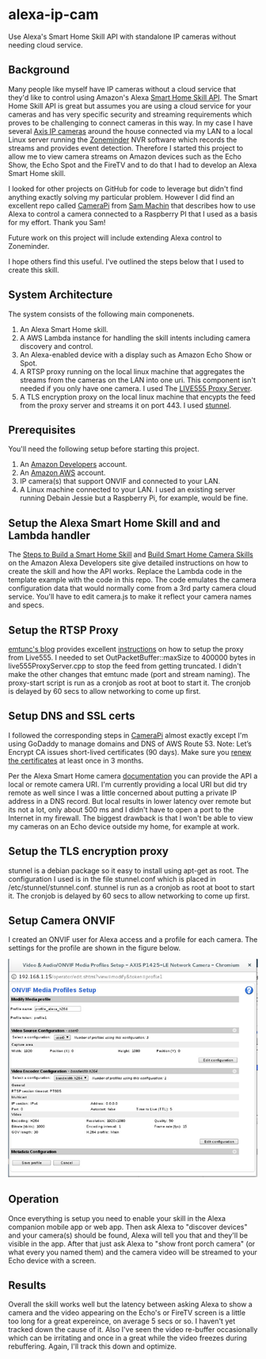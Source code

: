 # alexa-ip-cam

Use Alexa's Smart Home Skill API with standalone IP cameras without needing cloud service.

## Background

Many people like myself have IP cameras without a cloud service that they'd like to control using Amazon's Alexa [Smart Home Skill API](https://developer.amazon.com/docs/smarthome/understand-the-smart-home-skill-api.html). The Smart Home Skill API is great but assumes you are using a cloud service for your cameras and has very specific security and streaming requirements which proves to be challenging to connect cameras in this way. In my case I have several [Axis IP cameras](https://www.axis.com/us/en/products/network-cameras) around the house connected via my LAN to a local Linux server running the [Zoneminder](https://zoneminder.com/) NVR software which records the streams and provides event detection. Therefore I started this project to allow me to view camera streams on Amazon devices such as the Echo Show, the Echo Spot and the FireTV and to do that I had to develop an Alexa Smart Home skill. 

I looked for other projects on GitHub for code to leverage but didn't find anything exactly solving my particular problem. However I did find an excellent repo called [CameraPi](https://github.com/sammachin/camerapi) from [Sam Machin](https://github.com/sammachin) that describes how to use Alexa to control a camera connected to a Raspberry PI that I used as a basis for my effort. Thank you Sam!

Future work on this project will include extending Alexa control to Zoneminder.

I hope others find this useful. I've outlined the steps below that I used to create this skill.

## System Architecture

The system consists of the following main componenets.

1. An Alexa Smart Home skill.
2. A AWS Lambda instance for handling the skill intents including camera discovery and control.
3. An Alexa-enabled device with a display such as Amazon Echo Show or Spot.
3. A RTSP proxy running on the local linux machine that aggregates the streams from the cameras on the LAN into one uri. This component isn't needed if you only have one camera. I used The [LIVE555 Proxy Server](http://www.live555.com/proxyServer/).
4. A TLS encryption proxy on the local linux machine that encypts the feed from the proxy server and streams it on port 443. I used [stunnel](https://www.stunnel.org/index.html).

## Prerequisites

You'll need the following setup before starting this project. 

1. An [Amazon Developers](https://developer.amazon.com/) account.
2. An [Amazon AWS](https://aws.amazon.com/) account.
3. IP camera(s) that support ONVIF and connected to your LAN.
4. A Linux machine connected to your LAN. I used an existing server running Debain Jessie but a Raspberry Pi, for example, would be fine.

## Setup the Alexa Smart Home Skill and and Lambda handler

The [Steps to Build a Smart Home Skill](https://developer.amazon.com/docs/smarthome/steps-to-build-a-smart-home-skill.html) and [Build Smart Home Camera Skills](https://developer.amazon.com/docs/smarthome/build-smart-home-camera-skills.html) on the Amazon Alexa Developers site give detailed instructions on how to create the skill and how the API works. Replace the Lambda code in the template example with the code in this repo. The code emulates the camera configuration data that would normally come from a 3rd party camera cloud service. You'll have to edit camera.js to make it reflect your camera names and specs.

## Setup the RTSP Proxy

[emtunc's blog](https://emtunc.org/blog/) provides excellent [instructions](https://emtunc.org/blog/02/2016/setting-rtsp-relay-live555-proxy/) on how to setup the proxy from Live555. I needed to set OutPacketBuffer::maxSize to 400000 bytes in live555ProxyServer.cpp to stop the feed from getting truncated. I didn't make the other changes that emtunc made (port and stream naming). The proxy-start script is run as a cronjob as root at boot to start it. The cronjob is delayed by 60 secs to allow networking to come up first.

## Setup DNS and SSL certs

I followed the corresponding steps in [CameraPi](https://github.com/sammachin/camerapi) almost exactly except I'm using GoDaddy to manage domains and DNS of AWS Route 53. Note: Let’s Encrypt CA issues short-lived certificates (90 days). Make sure you [renew the certificates](https://certbot.eff.org/docs/using.html#renewing-certificates) at least once in 3 months.

Per the Alexa Smart Home camera [documentation](https://developer.amazon.com/docs/smarthome/build-smart-home-camera-skills.html#local-and-remote-execution-recommendations) you can provide the API a local or remote camera URI. I'm currently providing a local URI but did try remote as well since I was a little concerned about putting a private IP address in a DNS record. But local results in lower latency over remote but its not a lot, only about 500 ms and I didn't have to open a port to the Internet in my firewall. The biggest drawback is that I won't be able to view my cameras on an Echo device outside my home, for example at work. 

## Setup the TLS encryption proxy

stunnel is a debian package so it easy to install using apt-get as root. The configuration I used is in the file stunnel.conf which is placed in /etc/stunnel/stunnel.conf. stunnel is run as a cronjob as root at boot to start it. The cronjob is delayed by 60 secs to allow networking to come up first.

## Setup Camera ONVIF

I created an ONVIF user for Alexa access and a profile for each camera. The settings for the profile are shown in the figure below.

![Alt text](/images/onvif-profile.jpg?raw=true "AXIS camera onvif profile for Alexa.")

## Operation

Once everything is setup you need to enable your skill in the Alexa companion mobile app or web app. Then ask Alexa to "discover devices" and your camera(s) should be found, Alexa will tell you that and they'll be visible in the app. After that just ask Alexa to "show front porch camera" (or what every you named them) and the camera video will be streamed to your Echo device with a screen. 

## Results

Overall the skill works well but the latency between asking Alexa to show a camera and the video appearing on the Echo's or FireTV screen is a little too long for a great expereince, on average 5 secs or so. I haven't yet tracked down the cause of it. Also I've seen the video re-buffer occasionally which can be irritating and once in a great while the video freezes during rebuffering. Again, I'll track this down and optimize. 
